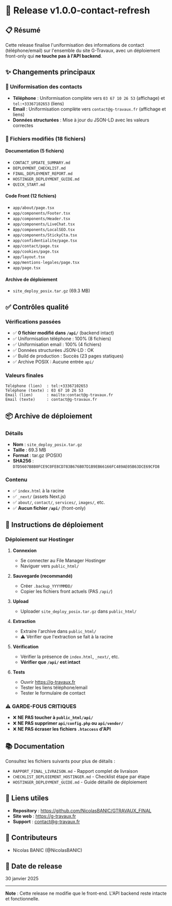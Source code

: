 # 🎉 Release v1.0.0-contact-refresh

## 📋 Résumé

Cette release finalise l'uniformisation des informations de contact (téléphone/email) sur l'ensemble du site G-Travaux, avec un déploiement front-only qui **ne touche pas à l'API backend**.

## ✨ Changements principaux

### 🔧 Uniformisation des contacts
- **Téléphone** : Uniformisation complète vers `03 67 10 26 53` (affichage) et `tel:+33367102653` (liens)
- **Email** : Uniformisation complète vers `contact@g-travaux.fr` (affichage et liens)
- **Données structurées** : Mise à jour du JSON-LD avec les valeurs correctes

### 📝 Fichiers modifiés (18 fichiers)

#### Documentation (5 fichiers)
- `CONTACT_UPDATE_SUMMARY.md`
- `DEPLOYMENT_CHECKLIST.md`
- `FINAL_DEPLOYMENT_REPORT.md`
- `HOSTINGER_DEPLOYMENT_GUIDE.md`
- `QUICK_START.md`

#### Code Front (12 fichiers)
- `app/about/page.tsx`
- `app/components/Footer.tsx`
- `app/components/Header.tsx`
- `app/components/LiveChat.tsx`
- `app/components/LocalSEO.tsx`
- `app/components/StickyCta.tsx`
- `app/confidentialite/page.tsx`
- `app/contact/page.tsx`
- `app/cookies/page.tsx`
- `app/layout.tsx`
- `app/mentions-legales/page.tsx`
- `app/page.tsx`

#### Archive de déploiement
- `site_deploy_posix.tar.gz` (69.3 MB)

## ✅ Contrôles qualité

### Vérifications passées
- ✅ **0 fichier modifié dans `/api/`** (backend intact)
- ✅ Uniformisation téléphone : 100% (8 fichiers)
- ✅ Uniformisation email : 100% (4 fichiers)
- ✅ Données structurées JSON-LD : OK
- ✅ Build de production : Succès (23 pages statiques)
- ✅ Archive POSIX : Aucune entrée `api/`

### Valeurs finales
```
Téléphone (lien)  : tel:+33367102653
Téléphone (texte) : 03 67 10 26 53
Email (lien)      : mailto:contact@g-travaux.fr
Email (texte)     : contact@g-travaux.fr
```

## 📦 Archive de déploiement

### Détails
- **Nom** : `site_deploy_posix.tar.gz`
- **Taille** : 69.3 MB
- **Format** : tar.gz (POSIX)
- **SHA256** : `D7D5607B8B0FCE9C0FE8CD783B676B07D1B9EB66166FC489AE05B63DCE69CFD8`

### Contenu
- ✅ `index.html` à la racine
- ✅ `_next/` (assets Next.js)
- ✅ `about/`, `contact/`, `services/`, `images/`, etc.
- ✅ **Aucun fichier `/api/`** (front-only)

## 🚀 Instructions de déploiement

### Déploiement sur Hostinger

1. **Connexion**
   - Se connecter au File Manager Hostinger
   - Naviguer vers `public_html/`

2. **Sauvegarde (recommandé)**
   - Créer `.backup_YYYYMMDD/`
   - Copier les fichiers front actuels (PAS `/api/`)

3. **Upload**
   - Uploader `site_deploy_posix.tar.gz` dans `public_html/`

4. **Extraction**
   - Extraire l'archive dans `public_html/`
   - ⚠️ Vérifier que l'extraction se fait à la racine

5. **Vérification**
   - Vérifier la présence de `index.html`, `_next/`, etc.
   - **Vérifier que `/api/` est intact**

6. **Tests**
   - Ouvrir https://g-travaux.fr
   - Tester les liens téléphone/email
   - Tester le formulaire de contact

### ⚠️ GARDE-FOUS CRITIQUES

- ❌ **NE PAS toucher à `public_html/api/`**
- ❌ **NE PAS supprimer `api/config.php` ou `api/vendor/`**
- ❌ **NE PAS écraser les fichiers `.htaccess` d'API**

## 📚 Documentation

Consultez les fichiers suivants pour plus de détails :
- `RAPPORT_FINAL_LIVRAISON.md` - Rapport complet de livraison
- `CHECKLIST_DEPLOIEMENT_HOSTINGER.md` - Checklist étape par étape
- `HOSTINGER_DEPLOYMENT_GUIDE.md` - Guide détaillé de déploiement

## 🔗 Liens utiles

- **Repository** : https://github.com/NicolasBANIC/GTRAVAUX_FINAL
- **Site web** : https://g-travaux.fr
- **Support** : contact@g-travaux.fr

## 👥 Contributeurs

- Nicolas BANIC (@NicolasBANIC)

## 📅 Date de release

30 janvier 2025

---

**Note** : Cette release ne modifie que le front-end. L'API backend reste intacte et fonctionnelle.